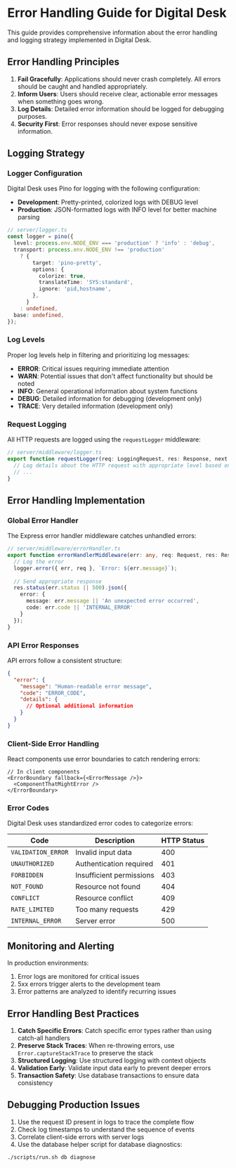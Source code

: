 # Error Handling Guide for Digital Desk

This guide provides comprehensive information about the error handling and logging strategy implemented in Digital Desk.

## Error Handling Principles

1. **Fail Gracefully**: Applications should never crash completely. All errors should be caught and handled appropriately.
2. **Inform Users**: Users should receive clear, actionable error messages when something goes wrong.
3. **Log Details**: Detailed error information should be logged for debugging purposes.
4. **Security First**: Error responses should never expose sensitive information.

## Logging Strategy

### Logger Configuration

Digital Desk uses Pino for logging with the following configuration:

- **Development**: Pretty-printed, colorized logs with DEBUG level
- **Production**: JSON-formatted logs with INFO level for better machine parsing

```typescript
// server/logger.ts
const logger = pino({
  level: process.env.NODE_ENV === 'production' ? 'info' : 'debug',
  transport: process.env.NODE_ENV !== 'production' 
    ? {
        target: 'pino-pretty',
        options: {
          colorize: true,
          translateTime: 'SYS:standard',
          ignore: 'pid,hostname',
        },
      }
    : undefined,
  base: undefined,
});
```

### Log Levels

Proper log levels help in filtering and prioritizing log messages:

- **ERROR**: Critical issues requiring immediate attention
- **WARN**: Potential issues that don't affect functionality but should be noted
- **INFO**: General operational information about system functions
- **DEBUG**: Detailed information for debugging (development only)
- **TRACE**: Very detailed information (development only)

### Request Logging

All HTTP requests are logged using the `requestLogger` middleware:

```typescript
// server/middleware/logger.ts
export function requestLogger(req: LoggingRequest, res: Response, next: NextFunction) {
  // Log details about the HTTP request with appropriate level based on status code
  // ...
}
```

## Error Handling Implementation

### Global Error Handler

The Express error handler middleware catches unhandled errors:

```typescript
// server/middleware/errorHandler.ts
export function errorHandlerMiddleware(err: any, req: Request, res: Response, next: NextFunction) {
  // Log the error
  logger.error({ err, req }, `Error: ${err.message}`);
  
  // Send appropriate response
  res.status(err.status || 500).json({
    error: {
      message: err.message || 'An unexpected error occurred',
      code: err.code || 'INTERNAL_ERROR'
    }
  });
}
```

### API Error Responses

API errors follow a consistent structure:

```json
{
  "error": {
    "message": "Human-readable error message",
    "code": "ERROR_CODE",
    "details": {
      // Optional additional information
    }
  }
}
```

### Client-Side Error Handling

React components use error boundaries to catch rendering errors:

```tsx
// In client components
<ErrorBoundary fallback={<ErrorMessage />}>
  <ComponentThatMightError />
</ErrorBoundary>
```

### Error Codes

Digital Desk uses standardized error codes to categorize errors:

| Code | Description | HTTP Status |
|------|-------------|-------------|
| `VALIDATION_ERROR` | Invalid input data | 400 |
| `UNAUTHORIZED` | Authentication required | 401 |
| `FORBIDDEN` | Insufficient permissions | 403 |
| `NOT_FOUND` | Resource not found | 404 |
| `CONFLICT` | Resource conflict | 409 |
| `RATE_LIMITED` | Too many requests | 429 |
| `INTERNAL_ERROR` | Server error | 500 |

## Monitoring and Alerting

In production environments:

1. Error logs are monitored for critical issues
2. 5xx errors trigger alerts to the development team
3. Error patterns are analyzed to identify recurring issues

## Error Handling Best Practices

1. **Catch Specific Errors**: Catch specific error types rather than using catch-all handlers
2. **Preserve Stack Traces**: When re-throwing errors, use `Error.captureStackTrace` to preserve the stack
3. **Structured Logging**: Use structured logging with context objects
4. **Validation Early**: Validate input data early to prevent deeper errors
5. **Transaction Safety**: Use database transactions to ensure data consistency

## Debugging Production Issues

1. Use the request ID present in logs to trace the complete flow
2. Check log timestamps to understand the sequence of events
3. Correlate client-side errors with server logs
4. Use the database helper script for database diagnostics:

```bash
./scripts/run.sh db diagnose
```